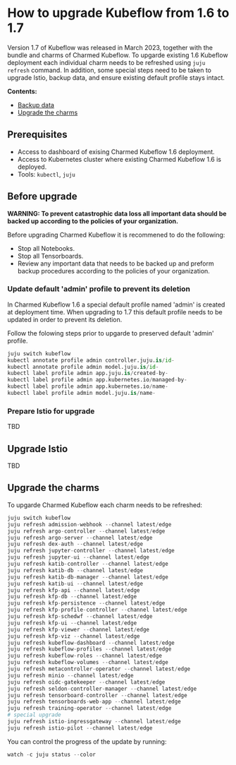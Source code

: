 
# How to upgrade Kubeflow from 1.6 to 1.7

Version 1.7 of Kubeflow was released in March 2023, together with the bundle and charms of Charmed Kubeflow.
To upgarde existing 1.6 Kubeflow deployment each individual charm needs to be refreshed using `juju refresh` command. In addition, some special steps need to be taken to upgrade Istio, backup data, and ensure existing default profile stays intact.

**Contents:**

- [Backup data]()
- [Upgrade the charms]()


## Prerequisites

- Access to dashboard of exising Charmed Kubeflow 1.6 deployment.
- Access to Kubernetes cluster where existing Charmed Kubeflow 1.6 is deployed.
- Tools: `kubectl`, `juju`


## Before upgrade

**WARNING: To prevent catastrophic data loss all important data should be backed up according to the policies of your organization.**

Before upgrading Charmed Kubeflow it is recommened to do the following:

- Stop all Notebooks.
- Stop all Tensorboards.
- Review any important data that needs to be backed up and preform backup procedures according to the policies of your organization.


### Update default 'admin' profile to prevent its deletion

In Charmed Kubeflow 1.6 a special default profile named 'admin' is created at deployment time. When upgrading to 1.7 this default profile needs to be updated in order to prevent its deletion.

Follow the folowing steps prior to upgarde to preserved default 'admin' profile.



```python
juju switch kubeflow
kubectl annotate profile admin controller.juju.is/id-
kubectl annotate profile admin model.juju.is/id-
kubectl label profile admin app.juju.is/created-by-
kubectl label profile admin app.kubernetes.io/managed-by-
kubectl label profile admin app.kubernetes.io/name-
kubectl label profile admin model.juju.is/name-
```

### Prepare Istio for upgrade
TBD

## Upgrade Istio
TBD

## Upgrade the charms

To upgarde Charmed Kubeflow each charm needs to be refreshed:



```python
juju switch kubeflow
juju refresh admission-webhook --channel latest/edge
juju refresh argo-controller --channel latest/edge
juju refresh argo-server --channel latest/edge
juju refresh dex-auth --channel latest/edge
juju refresh jupyter-controller --channel latest/edge
juju refresh jupyter-ui --channel latest/edge
juju refresh katib-controller --channel latest/edge
juju refresh katib-db --channel latest/edge
juju refresh katib-db-manager --channel latest/edge
juju refresh katib-ui --channel latest/edge
juju refresh kfp-api --channel latest/edge
juju refresh kfp-db --channel latest/edge
juju refresh kfp-persistence --channel latest/edge
juju refresh kfp-profile-controller --channel latest/edge
juju refresh kfp-schedwf --channel latest/edge
juju refresh kfp-ui --channel latest/edge
juju refresh kfp-viewer --channel latest/edge
juju refresh kfp-viz --channel latest/edge
juju refresh kubeflow-dashboard --channel latest/edge
juju refresh kubeflow-profiles --channel latest/edge
juju refresh kubeflow-roles --channel latest/edge
juju refresh kubeflow-volumes --channel latest/edge
juju refresh metacontroller-operator --channel latest/edge
juju refresh minio --channel latest/edge
juju refresh oidc-gatekeeper --channel latest/edge
juju refresh seldon-controller-manager --channel latest/edge
juju refresh tensorboard-controller --channel latest/edge
juju refresh tensorboards-web-app --channel latest/edge
juju refresh training-operator --channel latest/edge
# special upgrade
juju refresh istio-ingressgateway --channel latest/edge
juju refresh istio-pilot --channel latest/edge

```

You can control the progress of the update by running:


```python
watch -c juju status --color
```
